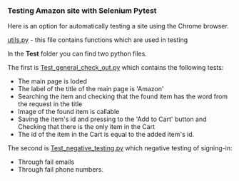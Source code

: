 ### Testing Amazon site with Selenium Pytest
                                
Here is an option for automatically testing a site using the Chrome browser.                                                       
                                                   
[utils.py](https://github.com/NailyaKhus/QA-Automation-Practice/blob/main/FirstSeleniumProject/utils.py) - this file contains functions which are used in testing                           
                             
In the **Test** folder you can find two python files.                       
                                  
The first is [Test_general_check_out.py](https://github.com/NailyaKhus/QA-Automation-Practice/blob/main/FirstSeleniumProject/Test/Test_general_check_out.py) which contains the following tests:                                      
- The main page is loded                                    
- The label of the title of the main page is 'Amazon'                             
- Searching the item and checking that the found item has the word from the request in the title                              
- Image of the found item is callable                                         
- Saving the item's id and pressing to the 'Add to Cart' button and Checking that there is the only item in the Cart                                     
- The id of the item in the Cart is equal to the added item's id.                    
                                      
The second is [Test_negative_testing.py](https://github.com/NailyaKhus/QA-Automation-Practice/blob/main/FirstSeleniumProject/Test/Test_negative_testing.py) which negative testing of signing-in:                                       
- Through fail emails                                     
- Through fail phone numbers.


